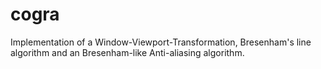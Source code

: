 # cogra

Implementation of a Window-Viewport-Transformation, Bresenham's line algorithm and an Bresenham-like Anti-aliasing algorithm.
